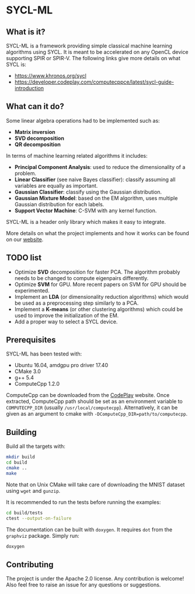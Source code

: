 # SYCL-ML

## What is it?
SYCL-ML is a framework providing simple classical machine learning algorithms using SYCL.
It is meant to be accelerated on any OpenCL device supporting SPIR or SPIR-V.
The following links give more details on what SYCL is:
- https://www.khronos.org/sycl
- https://developer.codeplay.com/computecppce/latest/sycl-guide-introduction

## What can it do?
Some linear algebra operations had to be implemented such as:
- **Matrix inversion**
- **SVD decomposition**
- **QR decomposition**

In terms of machine learning related algorithms it includes:
- **Principal Component Analysis**: used to reduce the dimensionality of a problem.
- **Linear Classifier** (see naive Bayes classifier): classify assuming all variables are equally as important.
- **Gaussian Classifier**: classify using the Gaussian distribution.
- **Gaussian Mixture Model**: based on the EM algorithm, uses multiple Gaussian distribution for each labels.
- **Support Vector Machine**: C-SVM with any kernel function.

SYCL-ML is a header only library which makes it easy to integrate.

More details on what the project implements and how it works can be found on our [website](https://www.codeplay.com/portal/12-21-17-alternative-machine-learning-algorithms-using-sycl-and-opencl).

## TODO list
- Optimize **SVD** decomposition for faster PCA. The algorithm probably needs to be changed to compute eigenpairs differently.
- Optimize **SVM** for GPU. More recent papers on SVM for GPU should be experimented.
- Implement an **LDA** (or dimensionality reduction algorithms) which would be used as a preprocessing step similarly to a PCA.
- Implement a **K-means** (or other clustering algorithms) which could be used to improve the initialization of the EM.
- Add a proper way to select a SYCL device.

## Prerequisites
SYCL-ML has been tested with:
- Ubuntu 16.04, amdgpu pro driver 17.40
- CMake 3.0
- g++ 5.4
- ComputeCpp 1.2.0

ComputeCpp can be downloaded from the [CodePlay](https://www.codeplay.com/products/computesuite/computecpp) website.
Once extracted, ComputeCpp path should be set as an environment variable to `COMPUTECPP_DIR` (usually `/usr/local/computecpp`).
Alternatively, it can be given as an argument to cmake with `-DComputeCpp_DIR=path/to/computecpp`.

## Building
Build all the targets with:
```bash
mkdir build
cd build
cmake ..
make
```
Note that on Unix CMake will take care of downloading the MNIST dataset using `wget` and `gunzip`.

It is recommended to run the tests before running the examples:
```bash
cd build/tests
ctest --output-on-failure
```

The documentation can be built with `doxygen`. It requires `dot` from the `graphviz` package. Simply run:
```bash
doxygen
```

## Contributing
The project is under the Apache 2.0 license. Any contribution is welcome! Also feel free to raise an issue for any
questions or suggestions.
